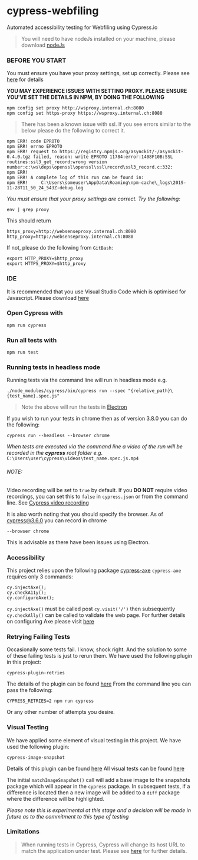 # cypress-webfiling
Automated accessibility testing for Webfiling using Cypress.io


> You will need to have nodeJs installed on your machine, please download [nodeJs](https://nodejs.org/en/download/)

### BEFORE YOU START
You must ensure you have your proxy settings, set up correctly. Please see [here](https://docs.cypress.io/guides/references/proxy-configuration.html#Set-a-proxy-on-Linux-or-macOS) for details

**YOU MAY EXPERIENCE ISSUES WITH SETTING PROXY. PLEASE ENSURE YOU'VE SET THE DETAILS IN NPM, BY DOING THE FOLLOWING**
```
npm config set proxy http://wsproxy.internal.ch:8080
npm config set https-proxy https://wsproxy.internal.ch:8080
```
> There has been a known issue with ssl. If you see errors similar to the below please do the following to correct it.

```
npm ERR! code EPROTO
npm ERR! errno EPROTO
npm ERR! request to https://registry.npmjs.org/asynckit/-/asynckit-0.4.0.tgz failed, reason: write EPROTO 11784:error:1408F10B:SSL routines:ssl3_get_record:wrong version number:c:\ws\deps\openssl\openssl\ssl\record\ssl3_record.c:332:
npm ERR!
npm ERR! A complete log of this run can be found in:
npm ERR!     C:\Users\someuser\AppData\Roaming\npm-cache\_logs\2019-11-28T11_50_24_543Z-debug.log

```
_You must ensure that your proxy settings are correct. Try the following:_
```
env | grep proxy
```
This should return
```
https_proxy=http://websenseproxy.internal.ch:8080
http_proxy=http://websenseproxy.internal.ch:8080
```
If not, please do the following from `GitBash`:
```
export HTTP_PROXY=$http_proxy
export HTTPS_PROXY=$http_proxy
```

### IDE
It is recommended that you use Visual Studio Code which is optimised for Javascript. Please download [here](https://code.visualstudio.com/Download)

### Open Cypress with
`npm run cypress`

### Run all tests with
`npm run test`

### Running tests in headless mode
Running tests via the command line will run in headless mode e.g.
```
./node_modules/cypress/bin/cypress run --spec "{relative_path}\{test_name}.spec.js"
```
> Note the above will run the tests in [Electron](https://electronjs.org/)

If you wish to run your tests in chrome then as of version 3.8.0 you can do the following:
```
cypress run --headless --browser chrome
```


*When tests are executed via the command line a video of the run will be recorded in the **cypress** root folder e.g.*
`C:\Users\user\cypress\videos\test_name.spec.js.mp4 `

###### NOTE:
Video recording will be set to `true` by default. If you **DO NOT** require video recordings, you can set this to `false` in `cypress.json` or from the command line.
See [Cypress video recording](https://docs.cypress.io/guides/guides/screenshots-and-videos.html#Videos)

It is also worth noting that you should specify the browser. As of cypress@3.6.0 you can record in chrome
```
--browser chrome
```
This is advisable as there have been issues using Electron.

### Accessibility
This project relies upon the following package [cypress-axe](https://www.npmjs.com/package/cypress-axe)
`cypress-axe` requires only 3 commands:
```
cy.injectAxe();
cy.checkA11y();
cy.configureAxe();
```
`cy.injectAxe()` must be called post `cy.visit('/')` then subsequently `cy.checkAlly()` can be called to validate the web page.
For further details on configuring Axe please visit [here](https://www.deque.com/axe/axe-for-web/documentation/api-documentation/#api-name-axeconfigure)

### Retrying Failing Tests
Occasionally some tests fail. I know, shock right. And the solution to some of these failing tests is just to rerun them. We have used the following plugin in this project:
```
cypress-plugin-retries
```
The details of the plugin can be found [here](https://www.npmjs.com/package/cypress-plugin-retries)
From the command line you can pass the following:
```
CYPRESS_RETRIES=2 npm run cypress
```
Or any other number of attempts you desire.

### Visual Testing
We have applied some element of visual testing in this project.
We have used the following plugin:
```
cypress-image-snapshot
```

Details of this plugin can be found [here](https://www.npmjs.com/package/cypress-image-snapshot)
All visual tests can be found [here](cypress\integration\visual_testing)

The initial `matchImageSnapshot()` call will add a base image to the snapshots package which will appear in the `cypress` package.
In subsequent tests, if a difference is located then a new image will be added to a `diff` package where the difference will be highlighted.

*Please note this is experimental at this stage and a decision will be made in future as to the commitment to this type of testing*


### Limitations
> When running tests in Cypress, Cypress will change its host URL to match the application under test. Please see [here](https://docs.cypress.io/guides/guides/web-security.html#One-Superdomain-per-Test) for further details.


